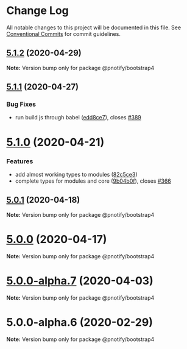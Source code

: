 # Change Log

All notable changes to this project will be documented in this file.
See [Conventional Commits](https://conventionalcommits.org) for commit guidelines.

## [5.1.2](https://github.com/sciactive/pnotify/compare/v5.1.1...v5.1.2) (2020-04-29)

**Note:** Version bump only for package @pnotify/bootstrap4





## [5.1.1](https://github.com/sciactive/pnotify/compare/v5.1.0...v5.1.1) (2020-04-27)


### Bug Fixes

* run build js through babel ([edd8ce7](https://github.com/sciactive/pnotify/commit/edd8ce7f5e8ea008114e178dc5f0a9b08b9c7d5e)), closes [#389](https://github.com/sciactive/pnotify/issues/389)





# [5.1.0](https://github.com/sciactive/pnotify/compare/v5.0.1...v5.1.0) (2020-04-21)


### Features

* add almost working types to modules ([82c5ce3](https://github.com/sciactive/pnotify/commit/82c5ce391dfc426ab503dd39653373325c3c4c60))
* complete types for modules and core ([9b04b0f](https://github.com/sciactive/pnotify/commit/9b04b0fc76da7f9efcff7887d85e3cdfbcd66db1)), closes [#366](https://github.com/sciactive/pnotify/issues/366)





## [5.0.1](https://github.com/sciactive/pnotify/compare/v5.0.0...v5.0.1) (2020-04-18)

**Note:** Version bump only for package @pnotify/bootstrap4





# [5.0.0](https://github.com/sciactive/pnotify/compare/v5.0.0-alpha.7...v5.0.0) (2020-04-17)

**Note:** Version bump only for package @pnotify/bootstrap4





# [5.0.0-alpha.7](https://github.com/sciactive/pnotify/compare/v5.0.0-alpha.6...v5.0.0-alpha.7) (2020-04-03)

**Note:** Version bump only for package @pnotify/bootstrap4





# 5.0.0-alpha.6 (2020-02-29)

**Note:** Version bump only for package @pnotify/bootstrap4
